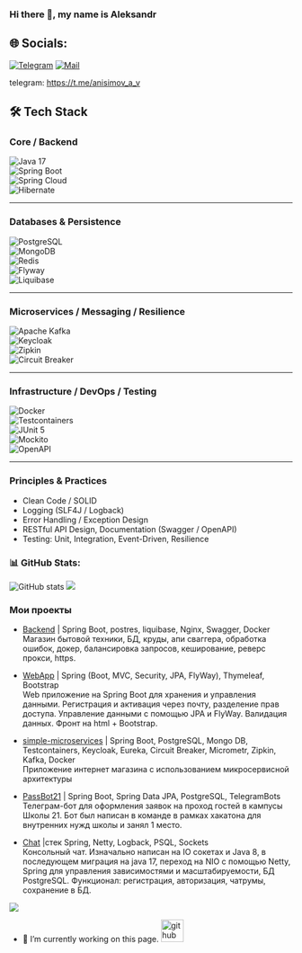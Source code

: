 ### Hi there 👋, my name is Aleksandr

## 🌐 Socials:
[![Telegram](https://img.shields.io/badge/-Telegram-red?color=white&logo=telegram&logoColor=blue)](https://t.me/anisimov_a_v)
[![Mail](https://img.shields.io/badge/Mail-%D14836.svg?color=red&logo=gmail&logoColor=white)](mailto:anisimov.a.v@inbox.ru)

telegram: https://t.me/anisimov_a_v

## 🛠 Tech Stack

### Core / Backend  
![Java 17](https://img.shields.io/badge/Java-17-ED8B00?style=for-the-badge&logo=openjdk&logoColor=white)  
![Spring Boot](https://img.shields.io/badge/Spring_Boot-3-6DB33F?style=for-the-badge&logo=springboot&logoColor=white)  
![Spring Cloud](https://img.shields.io/badge/Spring_Cloud-00C7B7?style=for-the-badge&logo=spring&logoColor=white)  
![Hibernate](https://img.shields.io/badge/Hibernate-ORM-59666C?style=for-the-badge&logo=hibernate&logoColor=white)

---

### Databases & Persistence  
![PostgreSQL](https://img.shields.io/badge/PostgreSQL-blue?style=for-the-badge&logo=postgresql&logoColor=white)  
![MongoDB](https://img.shields.io/badge/MongoDB-47A248?style=for-the-badge&logo=mongodb&logoColor=white)  
![Redis](https://img.shields.io/badge/Redis-DC382D?style=for-the-badge&logo=redis&logoColor=white)  
![Flyway](https://img.shields.io/badge/Flyway-Version-Control-migration-blue?style=for-the-badge&logo=flyway&logoColor=white)  
![Liquibase](https://img.shields.io/badge/Liquibase-DB-Migration-orange?style=for-the-badge&logo=liquibase&logoColor=white)

---

### Microservices / Messaging / Resilience  
![Apache Kafka](https://img.shields.io/badge/Apache_Kafka-231F20?style=for-the-badge&logo=apachekafka&logoColor=white)  
![Keycloak](https://img.shields.io/badge/Keycloak-000000?style=for-the-badge&logo=keycloak&logoColor=white)  
![Zipkin](https://img.shields.io/badge/Zipkin-70B4F0?style=for-the-badge&logo=zipkin&logoColor=white)  
![Circuit Breaker](https://img.shields.io/badge/Circuit_Breaker-Resilience4J-white?style=for-the-badge&logo=resilience4j&logoColor=black)

---

### Infrastructure / DevOps / Testing  
![Docker](https://img.shields.io/badge/Docker-2496ED?style=for-the-badge&logo=docker&logoColor=white)  
![Testcontainers](https://img.shields.io/badge/Testcontainers-263238?style=for-the-badge&logo=testcontainers&logoColor=white)  
![JUnit 5](https://img.shields.io/badge/JUnit-5-A62824?style=for-the-badge&logo=JUnit5&logoColor=white)  
![Mockito](https://img.shields.io/badge/Mockito-579A31?style=for-the-badge&logo=mockito&logoColor=white)  
![OpenAPI](https://img.shields.io/badge/OpenAPI-Swagger-6BA539?style=for-the-badge&logo=openapi&logoColor=white)

---

### Principles & Practices  
- Clean Code / SOLID  
- Logging (SLF4J / Logback)  
- Error Handling / Exception Design  
- RESTful API Design, Documentation (Swagger / OpenAPI)  
- Testing: Unit, Integration, Event-Driven, Resilience  



### 📊 GitHub Stats:

![GitHub stats](https://github-readme-stats.vercel.app/api?username=skiflok&show_icons=true)
![](https://github-readme-stats.vercel.app/api/top-langs/?username=skiflok&&hide_border=false&include_all_commits=false&count_private=false&layout=compact)

<!--
![](https://github-readme-stats.vercel.app/api/top-langs/?username=skiflok&theme=dark&hide_border=false&include_all_commits=true&count_private=true&layout=compact)
-->

### Мои проекты

- [Backend](https://github.com/skiflok/backend_2) | Spring Boot, postres, liquibase, Nginx, Swagger, Docker
  <br>
  Магазин бытовой техники, БД, круды, апи сваггера, обработка ошибок, докер, балансировка запросов, кеширование, реверс прокси, https.

- [WebApp](https://github.com/skiflok/WebApp) | Spring (Boot, MVC, Security, JPA, FlyWay), Thymeleaf, Bootstrap
    <br>
   Web приложение на Spring Boot для хранения и управления данными.
Регистрация и активация через почту, разделение прав доступа. Управление данными с помощью JPA и FlyWay. Валидация данных.
Фронт на html + Bootstrap.

- [simple-microservices](https://github.com/skiflok/simple-microservices) | Spring Boot, PostgreSQL, Mongo DB, Testcontainers, Keycloak, Eureka, Circuit Breaker, Micrometr, Zipkin, Kafka, Docker
  <br>
  Приложение интернет магазина с использованием микросервисной архитектуры

- [PassBot21](https://github.com/skiflok/PassBot21) | Spring Boot, Spring Data JPA, PostgreSQL, TelegramBots
  <br>
   Телеграм-бот для оформления заявок на проход гостей в кампусы Школы 21. Бот был написан в команде в рамках хакатона для внутренних нужд школы и занял 1 место.

- [Chat](https://github.com/skiflok/Chat) |стек Spring, Netty, Logback, PSQL, Sockets
  <br>
   Консольный чат. Изначально написан на IO сокетах и Java 8, в последующем миграция на java 17, переход на NIO с помощью Netty, Spring для управления зависимостями и масштабируемости, БД PostgreSQL.
Функционал: регистрация, авторизация, чатрумы, сохранение в БД.

[![](https://visitcount.itsvg.in/api?id=skiflok&icon=0&color=0)](https://visitcount.itsvg.in)

<!--
**skiflok/skiflok** is a ✨ _special_ ✨ repository because its `README.md` (this file) appears on your GitHub profile.

Here are some ideas to get you started:

- 🔭 I’m currently working on ...
- 🌱 I’m currently learning ...
- 👯 I’m looking to collaborate on ...
- 🤔 I’m looking for help with ...
- 💬 Ask me about ...
- 📫 How to reach me: ...
- 😄 Pronouns: ...
- ⚡ Fun fact: ...
-->


- 🔭 I’m currently working on this page. 
[<img src='https://cdn.jsdelivr.net/npm/simple-icons@3.0.1/icons/github.svg' alt='github' height='40'>](https://github.com/skiflok)
